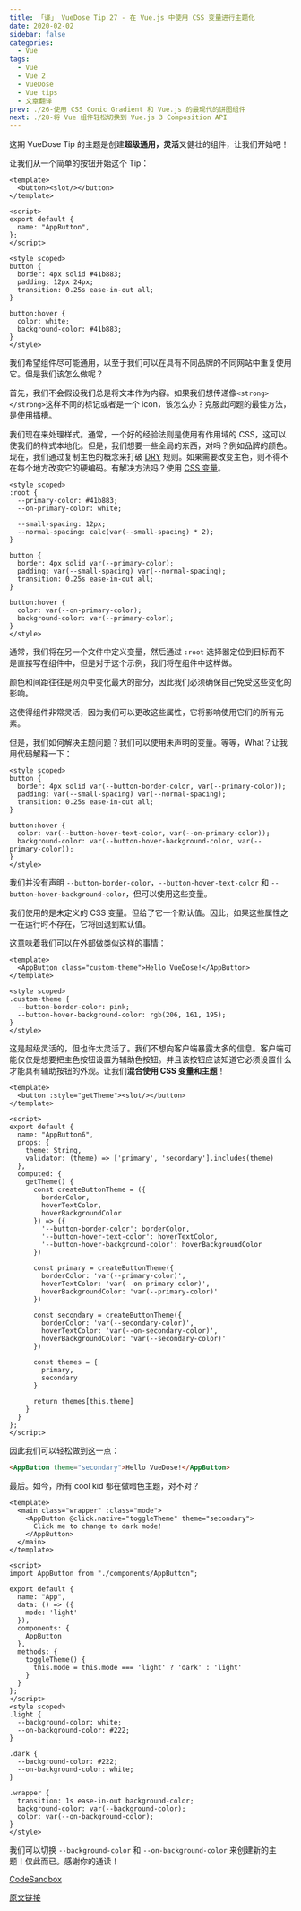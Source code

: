 ```yaml
---
title: 「译」 VueDose Tip 27 - 在 Vue.js 中使用 CSS 变量进行主题化
date: 2020-02-02
sidebar: false
categories:
  - Vue
tags:
  - Vue
  - Vue 2
  - VueDose
  - Vue tips
  - 文章翻译
prev: ./26-使用 CSS Conic Gradient 和 Vue.js 的最现代的饼图组件
next: ./28-将 Vue 组件轻松切换到 Vue.js 3 Composition API
---
```


这期 VueDose Tip 的主题是创建**超级通用，灵活**又健壮的组件，让我们开始吧！

让我们从一个简单的按钮开始这个 Tip：

```vue
<template>
  <button><slot/></button>
</template>

<script>
export default {
  name: "AppButton",
};
</script>

<style scoped>
button {
  border: 4px solid #41b883;
  padding: 12px 24px;
  transition: 0.25s ease-in-out all;
}

button:hover {
  color: white;
  background-color: #41b883;
}
</style>
```

我们希望组件尽可能通用，以至于我们可以在具有不同品牌的不同网站中重复使用它。但是我们该怎么做呢？

首先，我们不会假设我们总是将文本作为内容。如果我们想传递像`<strong></strong>`这样不同的标记或者是一个 icon，该怎么办？克服此问题的最佳方法，是使用[插槽](https://vuejs.org/v2/guide/components-slots.html)。

我们现在来处理样式。通常，一个好的经验法则是使用有作用域的 CSS，这可以使我们的样式本地化。但是，我们想要一些全局的东西，对吗？例如品牌的颜色。现在，我们通过复制主色的概念来打破 [DRY](https://www.notion.so/%5B%3Chttps://en.wikipedia.org/wiki/Don%27t_repeat_yourself%3E%5D(%3Chttps://en.wikipedia.org/wiki/Don't_repeat_yourself%3E)) 规则。如果需要改变主色，则不得不在每个地方改变它的硬编码。有解决方法吗？使用 [CSS 变量](https://developer.mozilla.org/en-US/docs/Web/CSS/--*)。

```vue
<style scoped>
:root {
  --primary-color: #41b883;
  --on-primary-color: white;

  --small-spacing: 12px;
  --normal-spacing: calc(var(--small-spacing) * 2);
}

button {
  border: 4px solid var(--primary-color);
  padding: var(--small-spacing) var(--normal-spacing);
  transition: 0.25s ease-in-out all;
}

button:hover {
  color: var(--on-primary-color);
  background-color: var(--primary-color);
}
</style>
```

通常，我们将在另一个文件中定义变量，然后通过 `:root` 选择器定位到目标而不是直接写在组件中，但是对于这个示例，我们将在组件中这样做。

颜色和间距往往是网页中变化最大的部分，因此我们必须确保自己免受这些变化的影响。

这使得组件非常灵活，因为我们可以更改这些属性，它将影响使用它们的所有元素。

但是，我们如何解决主题问题？我们可以使用未声明的变量。等等，What？让我用代码解释一下：

```vue
<style scoped>
button {
  border: 4px solid var(--button-border-color, var(--primary-color));
  padding: var(--small-spacing) var(--normal-spacing);
  transition: 0.25s ease-in-out all;
}

button:hover {
  color: var(--button-hover-text-color, var(--on-primary-color));
  background-color: var(--button-hover-background-color, var(--primary-color));
}
</style>
```

我们并没有声明 `--button-border-color`，`--button-hover-text-color` 和 `--button-hover-background-color`，但可以使用这些变量。

我们使用的是未定义的 CSS 变量。但给了它一个默认值。因此，如果这些属性之一在运行时不存在，它将回退到默认值。

这意味着我们可以在外部做类似这样的事情：

```vue
<template>
  <AppButton class="custom-theme">Hello VueDose!</AppButton>
</template>

<style scoped>
.custom-theme {
  --button-border-color: pink;
  --button-hover-background-color: rgb(206, 161, 195);
}
</style>
```

这是超级灵活的，但也许太灵活了。我们不想向客户端暴露太多的信息。客户端可能仅仅是想要把主色按钮设置为辅助色按钮。并且该按钮应该知道它必须设置什么才能具有辅助按钮的外观。让我们**混合使用 CSS 变量和主题**！

```vue
<template>
  <button :style="getTheme"><slot/></button>
</template>

<script>
export default {
  name: "AppButton6",
  props: {
    theme: String,
    validator: (theme) => ['primary', 'secondary'].includes(theme)
  },
  computed: {
    getTheme() {
      const createButtonTheme = ({
        borderColor,
        hoverTextColor,
        hoverBackgroundColor
      }) => ({
        '--button-border-color': borderColor,
        '--button-hover-text-color': hoverTextColor,
        '--button-hover-background-color': hoverBackgroundColor
      })

      const primary = createButtonTheme({
        borderColor: 'var(--primary-color)',
        hoverTextColor: 'var(--on-primary-color)',
        hoverBackgroundColor: 'var(--primary-color)'
      })

      const secondary = createButtonTheme({
        borderColor: 'var(--secondary-color)',
        hoverTextColor: 'var(--on-secondary-color)',
        hoverBackgroundColor: 'var(--secondary-color)'
      })

      const themes = {
        primary,
        secondary
      }

      return themes[this.theme]
    }
  }
};
</script>
```

因此我们可以轻松做到这一点：

```html
<AppButton theme="secondary">Hello VueDose!</AppButton>
```

最后。如今，所有 cool kid 都在做暗色主题，对不对？

```vue
<template>
  <main class="wrapper" :class="mode">
    <AppButton @click.native="toggleTheme" theme="secondary">
      Click me to change to dark mode!
    </AppButton>
  </main>
</template>

<script>
import AppButton from "./components/AppButton";

export default {
  name: "App",
  data: () => ({
    mode: 'light'
  }),
  components: {
    AppButton
  },
  methods: {
    toggleTheme() {
      this.mode = this.mode === 'light' ? 'dark' : 'light'
    }
  }
};
</script>
<style scoped>
.light {
  --background-color: white;
  --on-background-color: #222;
}

.dark {
  --background-color: #222;
  --on-background-color: white;
}

.wrapper {
  transition: 1s ease-in-out background-color;
  background-color: var(--background-color);
  color: var(--on-background-color);
}
</style>
```

我们可以切换 `--background-color` 和 `--on-background-color` 来创建新的主题！仅此而已。感谢你的通读！

[CodeSandbox](https://codesandbox.io/s/vuedose-84yg5)

[原文链接](https://vuedose.tips/tips/theming-using-custom-properties-in-vuejs-components)
